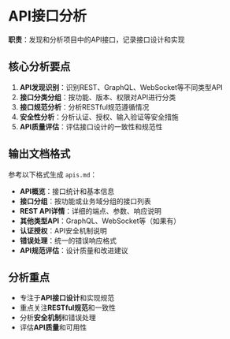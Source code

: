 # API接口分析

**职责**：发现和分析项目中的API接口，记录接口设计和实现

## 核心分析要点

1. **API发现识别**：识别REST、GraphQL、WebSocket等不同类型API
2. **接口分类分组**：按功能、版本、权限对API进行分类
3. **接口规范分析**：分析RESTful规范遵循情况
4. **安全性分析**：分析认证、授权、输入验证等安全措施
5. **API质量评估**：评估接口设计的一致性和规范性

## 输出文档格式

参考以下格式生成 `apis.md`：

- **API概览**：接口统计和基本信息
- **接口分组**：按功能或业务域分组的接口列表
- **REST API详情**：详细的端点、参数、响应说明
- **其他类型API**：GraphQL、WebSocket等（如果有）
- **认证授权**：API安全机制说明
- **错误处理**：统一的错误响应格式
- **API规范评估**：设计质量和改进建议

## 分析重点

- 专注于**API接口设计**和实现规范
- 重点关注**RESTful规范**和一致性
- 分析**安全机制**和错误处理
- 评估**API质量**和可用性